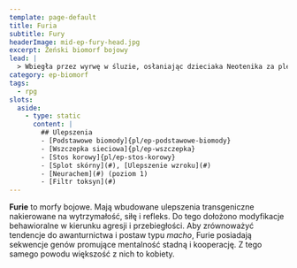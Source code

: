 ```yaml
---
template: page-default
title: Furia
subtitle: Fury
headerImage: mid-ep-fury-head.jpg
excerpt: Żeński biomorf bojowy
lead: |
  > Wbiegła przez wyrwę w śluzie, osłaniając dzieciaka Neotenika za plecami. Dwóch uzbrojonych najemników nie miało szans. Była jak rozbłysk plazmy — błysk, krzyk i cisza. A potem tylko wyprostowała się i spojrzała w kamerę, jakby mówiła: 'następny’.
category: ep-biomorf
tags:
  - rpg
slots:
  aside:
    - type: static
      content: |
        ## Ulepszenia
        - [Podstawowe biomody]{pl/ep-podstawowe-biomody}
        - [Wszczepka sieciowa]{pl/ep-wszczepka}
        - [Stos korowy]{pl/ep-stos-korowy}
        - [Splot skórny](#), [Ulepszenie wzroku](#)
        - [Neurachem](#) (poziom 1)
        - [Filtr toksyn](#)
---
```

**Furie** to morfy bojowe. Mają wbudowane ulepszenia transgeniczne nakierowane na wytrzymałość, siłę i refleks. Do tego dołożono modyfikacje behawioralne w kierunku agresji i przebiegłości. Aby zrównoważyć tendencje do awanturnictwa i postaw typu _macho_, Furie posiadają sekwencje genów promujące mentalność stadną i kooperację. Z tego samego powodu większość z nich to kobiety.